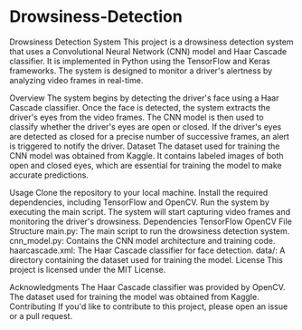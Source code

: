 # Drowsiness-Detection
Drowsiness Detection System
This project is a drowsiness detection system that uses a Convolutional Neural Network (CNN) model and Haar Cascade classifier. It is implemented in Python using the TensorFlow and Keras frameworks. The system is designed to monitor a driver's alertness by analyzing video frames in real-time.

Overview
The system begins by detecting the driver's face using a Haar Cascade classifier.
Once the face is detected, the system extracts the driver's eyes from the video frames.
The CNN model is then used to classify whether the driver's eyes are open or closed.
If the driver's eyes are detected as closed for a precise number of successive frames, an alert is triggered to notify the driver.
Dataset
The dataset used for training the CNN model was obtained from Kaggle. It contains labeled images of both open and closed eyes, which are essential for training the model to make accurate predictions.

Usage
Clone the repository to your local machine.
Install the required dependencies, including TensorFlow and OpenCV.
Run the system by executing the main script.
The system will start capturing video frames and monitoring the driver's drowsiness.
Dependencies
TensorFlow
OpenCV
File Structure
main.py: The main script to run the drowsiness detection system.
cnn_model.py: Contains the CNN model architecture and training code.
haarcascade.xml: The Haar Cascade classifier for face detection.
data/: A directory containing the dataset used for training the model.
License
This project is licensed under the MIT License.

Acknowledgments
The Haar Cascade classifier was provided by OpenCV.
The dataset used for training the model was obtained from Kaggle.
Contributing
If you'd like to contribute to this project, please open an issue or a pull request.
